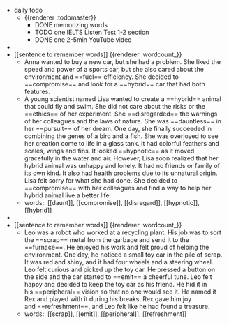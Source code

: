 - daily todo
	- {{renderer :todomaster}}
		- DONE memorizing words
		- TODO one IELTS Listen Test 1-2 section
		- DONE one 2-5min YouTube video
-
- [[sentence to remember words]] {{renderer :wordcount_}}
	- Anna wanted to buy a new car, but she had a problem. She liked the speed and power of a sports car, but she also cared about the environment and ==fuel== efficiency. She decided to ==compromise== and look for a ==hybrid== car that had both features.
	- A young scientist named Lisa wanted to create a ==hybrid== animal that could fly and swim. She did not care about the risks or the ==ethics== of her experiment. She ==disregarded== the warnings of her colleagues and the laws of nature. She was ==dauntless== in her ==pursuit== of her dream.
	  One day, she finally succeeded in combining the genes of a bird and a fish. She was overjoyed to see her creation come to life in a glass tank. It had colorful feathers and scales, wings and fins. It looked ==hypnotic== as it moved gracefully in the water and air.
	  However, Lisa soon realized that her hybrid animal was unhappy and lonely. It had no friends or family of its own kind. It also had health problems due to its unnatural origin. Lisa felt sorry for what she had done. She decided to ==compromise== with her colleagues and find a way to help her hybrid animal live a better life.
	- words:: [[daunt]], [[compromise]], [[disregard]], [[hypnotic]], [[hybrid]]
-
- [[sentence to remember words]] {{renderer :wordcount_}}
	- Leo was a robot who worked at a recycling plant. His job was to sort the ==scrap== metal from the garbage and send it to the ==furnace==. He enjoyed his work and felt proud of helping the environment. One day, he noticed a small toy car in the pile of scrap. It was red and shiny, and it had four wheels and a steering wheel. Leo felt curious and picked up the toy car. He pressed a button on the side and the car started to ==emit== a cheerful tune. Leo felt happy and decided to keep the toy car as his friend. He hid it in his ==peripheral== vision so that no one would see it. He named it Rex and played with it during his breaks. Rex gave him joy and ==refreshment==, and Leo felt like he had found a treasure.
	- words:: [[scrap]], [[emit]], [[peripheral]], [[refreshment]]